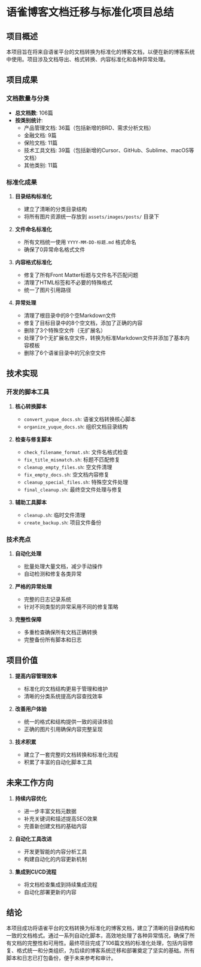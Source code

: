 # 语雀博客文档迁移与标准化项目总结

## 项目概述

本项目旨在将来自语雀平台的文档转换为标准化的博客文档，以便在新的博客系统中使用。项目涉及文档导出、格式转换、内容标准化和各种异常处理。

## 项目成果

### 文档数量与分类

- **总文档数**: 106篇
- **按类别统计**:
  - 产品管理文档: 36篇（包括新增的BRD、需求分析文档）
  - 金融文档: 9篇
  - 保险文档: 11篇
  - 技术工具文档: 39篇（包括新增的Cursor、GitHub、Sublime、macOS等文档）
  - 其他类别: 11篇

### 标准化成果

1. **目录结构标准化**
   - 建立了清晰的分类目录结构
   - 将所有图片资源统一存放到 `assets/images/posts/` 目录下

2. **文件命名标准化**
   - 所有文档统一使用 `YYYY-MM-DD-标题.md` 格式命名
   - 确保了0异常命名格式文件

3. **内容格式标准化**
   - 修复了所有Front Matter标题与文件名不匹配问题
   - 清理了HTML标签和不必要的特殊格式
   - 统一了图片引用路径

4. **异常处理**
   - 清理了根目录中的8个空Markdown文件
   - 修复了目标目录中的8个空文档，添加了正确的内容
   - 删除了3个特殊空文件（无扩展名）
   - 处理了9个无扩展名空文件，转换为标准Markdown文件并添加了基本内容模板
   - 删除了6个语雀目录中的冗余空文件

## 技术实现

### 开发的脚本工具

1. **核心转换脚本**
   - `convert_yuque_docs.sh`: 语雀文档转换核心脚本
   - `organize_yuque_docs.sh`: 组织文档目录结构

2. **检查与修复脚本**
   - `check_filename_format.sh`: 文件名格式检查
   - `fix_title_mismatch.sh`: 标题不匹配修复
   - `cleanup_empty_files.sh`: 空文件清理
   - `fix_empty_docs.sh`: 空文档内容修复
   - `cleanup_special_files.sh`: 特殊空文件处理
   - `final_cleanup.sh`: 最终空文件处理与修复

3. **辅助工具脚本**
   - `cleanup.sh`: 临时文件清理
   - `create_backup.sh`: 项目文件备份

### 技术亮点

1. **自动化处理**
   - 批量处理大量文档，减少手动操作
   - 自动检测和修复各类异常

2. **严格的异常处理**
   - 完整的日志记录系统
   - 针对不同类型的异常采用不同的修复策略

3. **完整性保障**
   - 多重检查确保所有文档正确转换
   - 完整备份所有脚本和日志

## 项目价值

1. **提高内容管理效率**
   - 标准化的文档结构更易于管理和维护
   - 清晰的分类系统提高内容查找效率

2. **改善用户体验**
   - 统一的格式和结构提供一致的阅读体验
   - 正确的图片引用确保内容完整呈现

3. **技术积累**
   - 建立了一套完整的文档转换和标准化流程
   - 积累了丰富的自动化脚本工具

## 未来工作方向

1. **持续内容优化**
   - 进一步丰富文档元数据
   - 补充关键词和描述提高SEO效果
   - 完善新创建文档的基础内容

2. **自动化工具改进**
   - 开发更智能的内容分析工具
   - 构建自动化的内容更新机制

3. **集成到CI/CD流程**
   - 将文档检查集成到持续集成流程
   - 自动化部署更新的内容

## 结论

本项目成功将语雀平台的文档转换为标准化的博客文档，建立了清晰的目录结构和一致的文档格式。通过一系列自动化脚本，高效地处理了各种异常情况，确保了所有文档的完整性和可用性。最终项目完成了106篇文档的标准化处理，包括内容修复、格式统一和分类组织，为后续的博客系统迁移和部署奠定了坚实的基础。所有脚本和日志已打包备份，便于未来参考和审计。 